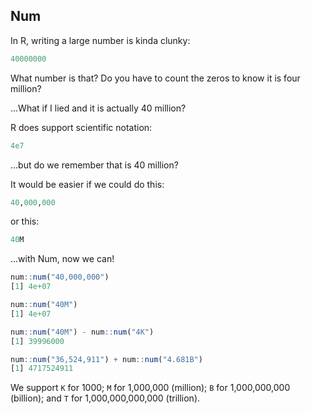## Num

In R, writing a large number is kinda clunky:

```R
40000000
```

What number is that? Do you have to count the zeros to know it is four million?

...What if I lied and it is actually 40 million?

R does support scientific notation:

```R
4e7
```

...but do we remember that is 40 million?

It would be easier if we could do this:

```R
40,000,000
```

or this:

```R
40M
```

...with Num, now we can!

```R
num::num("40,000,000")
[1] 4e+07

num::num("40M")
[1] 4e+07

num::num("40M") - num::num("4K")
[1] 39996000

num::num("36,524,911") + num::num("4.681B")
[1] 4717524911
```

We support `K` for 1000; `M` for 1,000,000 (million); `B` for 1,000,000,000 (billion); and `T` for 1,000,000,000,000 (trillion).
